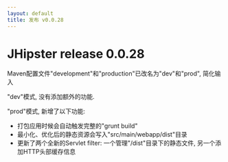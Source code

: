 ```yaml
---
layout: default
title: 发布 v0.0.28
---
```


JHipster release 0.0.28
==================


Maven配置文件"development"和"production"已改名为"dev"和"prod", 简化输入

"dev"模式, 没有添加额外的功能.

"prod"模式, 新增了以下功能:

- 打包应用时候会自动触发完整的"grunt build"
- 最小化、优化后的静态资源会写入"src/main/webapp/dist"目录
- 更新了两个全新的Servlet filter: 一个管理"/dist"目录下的静态文件, 另一个添加HTTP头部缓存信息
